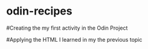 # odin-recipes

#Creating the my first activity in the Odin Project

#Applying the HTML I learned in my the previous topic
